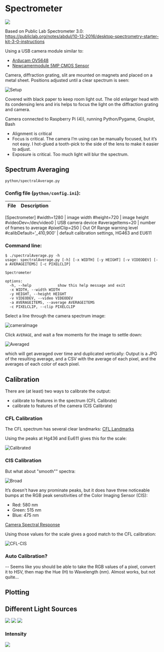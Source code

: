 # Spectrometer
![](/images/intensity2.png)

Based on Public Lab Spectrometer 3.0: https://publiclab.org/notes/abdul/10-13-2016/desktop-spectrometry-starter-kit-3-0-instructions

Using a USB camera module similar to:

- [Arducam OV5648](https://www.arducam.com/product/arducam-ov5648-auto-focus-usb-camera-ub0238-6/)
- [Newcamermodule 5MP CMOS Sensor](https://newcameramodule.com/product/small-size-5mp-cmos-sensor-usb-2-0-camera-module/)

Camera, diffraction grating, slit are mounted on magnets and placed on a metal sheet.  Positions adjusted until a clear spectrum is seen:

![Setup](/images/setup.JPG)
	
Covered with black paper to keep room light out.  The old enlarger head with its condensing lens and iris helps to focus the light on the diffraction grating and camera.  

Camera connected to Raspberry Pi (4)), running Python/Pygame, Gnuplot, Bash

- Alignment is critical
- Focus is critical.  The camera I’m using  can be manually focused, but it’s not easy.  I hot-glued a tooth-pick to the side of the lens to make it easier to adjust.
- Exposure is critical.  Too much light will blur the spectrum.


## Spectrum Averaging

`python/spectralAverage.py`


### Config file (`python/config.ini`):

File | Description
-|-
[Spectrometer]
#width=1280 | image width
#height=720 | image height
#videoDev=/dev/video0 | USB camera device
#averageItems=20 | number of frames to average
#pixelClip=250 | Out Of Range warning level
#calibDefault=',,410,900' | default calibration settings, HG463 and EU611

### Command line:
```
$ ./spectralAverage.py -h
usage: spectralAverage.py [-h] [-x WIDTH] [-y HEIGHT] [-v VIDEODEV] [-a AVERAGEITEMS] [-c PIXELCLIP]

Spectrometer

options:
  -h, --help            show this help message and exit
  -x WIDTH, --width WIDTH
  -y HEIGHT, --height HEIGHT
  -v VIDEODEV, --video VIDEODEV
  -a AVERAGEITEMS, --average AVERAGEITEMS
  -c PIXELCLIP, --clip PIXELCLIP
```

Select a line through the camera spectrum image:  

![cameraImage](/images/camImage.png)

Click `AVERAGE`, and wait a few moments for the image to settle down:


![Averaged](/images/spectralAverage.png)

which will get averaged over time and duplicated vertically:
Output is a JPG of the resulting average, and a CSV with the average of each pixel, and the averages of each color of each pixel. 
## Calibration

There are (at least) two ways to calibrate the output:
- calibrate to features in the spectrum (CFL Calibrate)
- calibrate to features of the camera (CIS Calibrate)


### CFL Calibration
The CFL spectrum has several clear landmarks: [CFL Landmarks](https://commons.wikimedia.org/wiki/File:Fluorescent_lighting_spectrum_peaks_labelled.svg)

Using the peaks at Hg436 and Eu611 gives this for the scale:

![Calibrated](/images/cfl-spectrum-20181215-123051-Overlay.png)

### CIS Calibration

But what about "smooth"" spectra:

![Broad](/images/air-spectrum-20181215-164105-Overlay.png)
 
It’s doesn't have any prominate peaks, but it does have three noticeable bumps at the RGB peak sensitivities of the Color Imaging Sensor (CIS):

- Red: 580 nm
- Green: 515 nm
- Blue: 475 nm

[Camera Spectral Response](https://photo.stackexchange.com/questions/122037/why-do-typical-imaging-sensor-colour-filter-spectral-responses-differ-so-much-fr)

Using those values for the scale gives a good match to the CFL calibration:

![CFL-CIS](/images/CFL-CIS.png)

### Auto Calibration?

-- Seems like you should be able to take the RGB values of a pixel, convert it to HSV, then map the Hue (H) to Wavelength (nm).  Almost works, but not quite… 

## Plotting

## Different Light Sources

![](images/uv-spectrum-20230106-113618-plot.png)
![](images/cfl-spectrum-20181215-123051-plot.png)
![](images/air-spectrum-20181215-164105-plot.png)


### Intensity

![](images/intensity2.jpg)